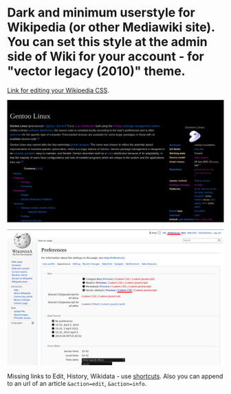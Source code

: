 # Dark and minimum userstyle for Wikipedia (or other Mediawiki site). You can set this style at the admin side of Wiki for your account - for  "vector legacy (2010)" theme.

[Link for editing your Wikipedia CSS](https://meta.wikipedia.org/wiki/Special:MyPage/global.css).

![screenshot](/screenshot.png)


![screenshot](/screenshot-prefs.png)

Missing links to Edit, History, Wikidata - use [shortcuts](https://en.wikipedia.org/wiki/Wikipedia:Keyboard_shortcuts). Also you can append to an url of an article `&action=edit`, `&action=info`.
